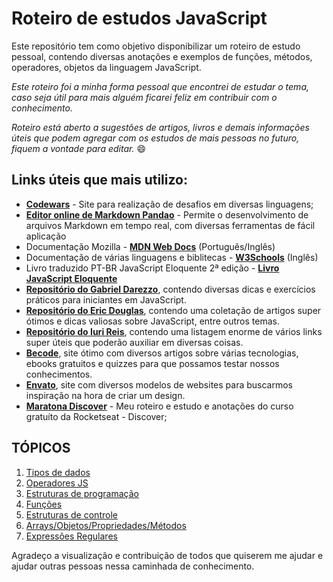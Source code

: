 # Roteiro de estudos JavaScript 

Este repositório tem como objetivo disponibilizar um roteiro de estudo pessoal, contendo diversas anotações e exemplos de funções, métodos, operadores, objetos da linguagem JavaScript.

*Este roteiro foi a minha forma pessoal que encontrei de estudar o tema, caso seja útil para mais alguém ficarei feliz em contribuir com o conhecimento.*

*Roteiro está aberto a sugestões de artigos, livros e demais informações úteis que podem agregar com os estudos de mais pessoas no futuro, fiquem a vontade para editar.*  :smile:

## Links úteis que mais utilizo:
- [**Codewars**](https://www.codewars.com/users/sign_in "**Codewars**") - Site para realização de desafios em diversas linguagens;
- [**Editor online de Markdown Pandao**](https://pandao.github.io/editor.md/en.html "**Editor online de Markdown Pandao**") - Permite o desenvolvimento de arquivos Markdown em tempo real, com diversas ferramentas de fácil aplicação
- Documentação Mozilla - [**MDN Web Docs**](https://developer.mozilla.org/pt-BR/ "MDN Web Docs") (Português/Inglês)
- Documentação de várias linguagens e biblitecas - [**W3Schools**](https://www.w3schools.com "**W3Schools**") (Inglês)
- Livro traduzido PT-BR JavaScript Eloquente 2ª edição - [**Livro JavaScript Eloquente**](https://github.com/braziljs/eloquente-javascript "Livro JavaScript Eloquente")
- [**Repositório do Gabriel Darezzo**](https://github.com/gabrieldarezzo/helpjs-ravi "Repositório do Gabriel Darezzo"), contendo diversas dicas e exercícios práticos para iniciantes em JavaScript.
- **[Repositório do Eric Douglas](https://github.com/ericdouglas/traduz-ai "Repositório do Eric Douglas")**, contendo uma coletação de artigos super ótimos e dicas valiosas sobre JavaScript, entre outros temas.
- **[Repositório do Iuri Reis](https://github.com/iareis/links "Repositório do Iuri Reis")**, contendo uma listagem enorme de vários links super úteis que poderão auxiliar em diversas coisas.
- **[Becode](https://becode.com.br "Becode")**, site ótimo com diversos artigos sobre várias tecnologias, ebooks gratuitos e quizzes para que possamos testar nossos conhecimentos.
- **[Envato](https://themeforest.net/category/site-templates/personal?clickid=UjXSa01cexyLWdMwUx0Mo3IkUkER03xQNWD5T80&iradid=275988&iradtype=ONLINE_TRACKING_LINK&irgwc=1&irmptype=mediapartner&irpid=1348752&utm_campaign=af_impact_radius_1348752&utm_medium=affiliate&utm_source=impact_radius "Envato")**, site com diversos modelos de websites para buscarmos inspiração na hora de criar um design.
- [**Maratona Discover**](https://github.com/Mprado18/discover-study-rocketseat "**discover**") - Meu roteiro e estudo e anotações do curso gratuíto da Rocketseat - Discover;

## TÓPICOS
1. [Tipos de dados][1]
1. [Operadores JS][2]
1. [Estruturas de programação][3]
1. [Funções][4]
1. [Estruturas de controle][5]
1. [Arrays/Objetos/Propriedades/Métodos][6]
1. [Expressões Regulares][7]


[1]: https://github.com/Mprado18/js-study/blob/main/topicos/tipos-dados.MD "1. Tipos de dados"
[2]: https://github.com/Mprado18/js-study/blob/main/topicos/operadores-js.MD "2. Operadores JS"
[3]: https://github.com/Mprado18/js-study/blob/main/topicos/estrutura-programacao.MD "Estruturas de programação"
[4]: https://github.com/Mprado18/js-study/blob/main/topicos/funcoes.MD "Funções"
[5]: https://github.com/Mprado18/js-study/blob/main/topicos/estruturas-controle.MD "Estruturas de controle"
[6]: https://github.com/Mprado18/js-study/blob/main/topicos/arrays-objetos.MD "Arrays/Objetos/Propriedades/Métodos"
[7]: https://github.com/Mprado18/js-study/blob/main/topicos/expressoes-regulares.MD "Expressões Regulares JS"

Agradeço a visualização e contribuição de todos que quiserem me ajudar e ajudar outras pessoas nessa caminhada de conhecimento.
